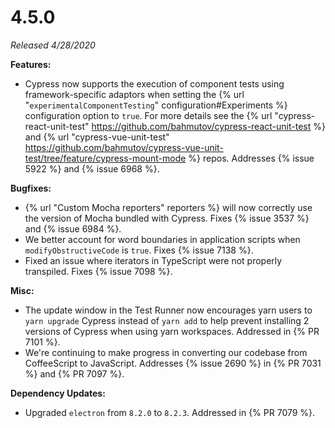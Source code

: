# 4.5.0

*Released 4/28/2020*

**Features:**

- Cypress now supports the execution of component tests using framework-specific adaptors when setting the {% url "`experimentalComponentTesting`" configuration#Experiments %} configuration option to `true`.  For more details see the {% url "cypress-react-unit-test" https://github.com/bahmutov/cypress-react-unit-test %} and {% url "cypress-vue-unit-test" https://github.com/bahmutov/cypress-vue-unit-test/tree/feature/cypress-mount-mode %} repos. Addresses {% issue 5922 %} and {% issue 6968 %}.

**Bugfixes:**

- {% url "Custom Mocha reporters" reporters %} will now correctly use the version of Mocha bundled with Cypress. Fixes {% issue 3537 %} and {% issue 6984 %}.
- We better account for word boundaries in application scripts when `modifyObstructiveCode` is `true`. Fixes {% issue 7138 %}.
- Fixed an issue where iterators in TypeScript were not properly transpiled. Fixes {% issue 7098 %}.

**Misc:**

- The update window in the Test Runner now encourages yarn users to `yarn upgrade` Cypress instead of `yarn add` to help prevent installing 2 versions of Cypress when using yarn workspaces. Addressed in {% PR 7101 %}.
- We're continuing to make progress in converting our codebase from CoffeeScript to JavaScript. Addresses {% issue 2690 %} in {% PR 7031 %} and {% PR 7097 %}.

**Dependency Updates:**

- Upgraded `electron` from `8.2.0` to `8.2.3`. Addressed in {% PR 7079 %}.
